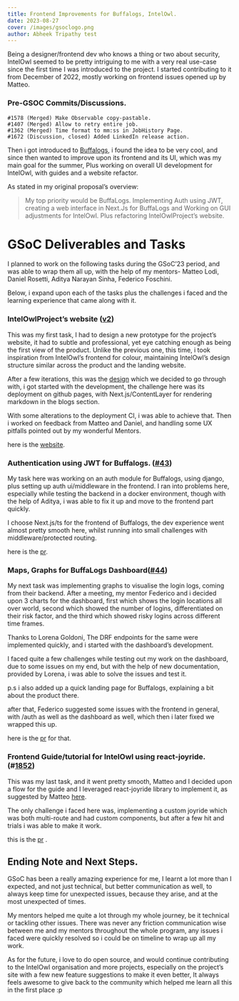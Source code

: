 ```yaml
---
title: Frontend Improvements for Buffalogs, IntelOwl.
date: 2023-08-27
cover: /images/gsoclogo.png
author: Abheek Tripathy test
---
```


Being a designer/frontend dev who knows a thing or two about security, IntelOwl seemed to be pretty intriguing to me with a very real use-case since the first time I was introduced to the project. I started contributing to it from December of 2022, mostly working on frontend issues opened up by Matteo.

### Pre-GSOC Commits/Discussions.

```(js)
#1578 (Merged) Make Observable copy-pastable.
#1407 (Merged) Allow to retry entire job.
#1362 (Merged) Time format to mm:ss in JobHistory Page.
#1672 (Discussion, closed) Added LinkedIn release action.
```

Then i got introduced to [Buffalogs](https://github.com/certego/BuffaLogs), i found the idea to be very cool, and since then wanted to improve upon its frontend and its UI, which was my main goal for the summer, Plus working on overall UI development for IntelOwl, with guides and a website refactor.

As stated in my original proposal’s overview:

> My top priority would be BuffaLogs. Implementing Auth using JWT, creating a web interface in Next.Js for BuffaLogs and Working on GUI adjustments for IntelOwl. Plus refactoring IntelOwlProject’s website.
> 

# GSoC Deliverables and Tasks

I planned to work on the following tasks during the GSoC’23 period, and was able to wrap them all up, with the help of my mentors- Matteo Lodi, Daniel Rosetti, Aditya Narayan Sinha, Federico Foschini.

Below, i expand upon each of the tasks plus the challenges i faced and the learning experience that came along with it.

### IntelOwlProject’s website ([v2](https://github.com/intelowlproject/intelowlproject.github.io))

This was my first task, I had to design a new prototype for the project’s website, it had to subtle and professional, yet eye catching enough as being the first view of the product. Unlike the previous one, this time, i took inspiration from IntelOwl’s frontend for colour, maintaining IntelOwl’s design structure similar across the product and the landing website.

After a few iterations, this was the [design](https://www.figma.com/file/1WoQUNP99W1Ou3xMelv9AT/IntelOwl-website?type=design&node-id=235%3A1806&mode=dev) which we decided to go through with, i got started with the development, the challenge here was its deployment on github pages, with Next.js/ContentLayer for rendering markdown in the blogs section.

With some alterations to the deployment CI, i was able to achieve that. Then i worked on feedback from Matteo and Daniel, and handling some UX pitfalls pointed out by my wonderful Mentors.

here is the [website](https://intelowlproject.github.io/).


### Authentication using JWT for Buffalogs. ([#43](https://github.com/certego/BuffaLogs/pull/43))

My task here was working on an auth module for Buffalogs, using django, plus setting up auth ui/middleware in the frontend. I ran into problems here, especially while testing the backend in a docker environment, though with the help of Aditya, i was able to fix it up and move to the frontend part quickly.

I choose Next.js/ts for the frontend of Buffalogs, the dev experience went almost pretty smooth here, whilst running into small challenges with middleware/protected routing.

here is the [pr](https://github.com/certego/BuffaLogs/pull/43).

### Maps, Graphs for BuffaLogs Dashboard([#44](https://github.com/certego/BuffaLogs/pull/44))

My next task was implementing graphs to visualise the login logs, coming from their backend. After a meeting, my mentor Federico and i decided upon 3 charts for the dashboard, first which shows the login locations all over world, second which showed the number of logins, differentiated on their risk factor, and the third which showed risky logins across different time frames.

Thanks to Lorena Goldoni, The DRF endpoints for the same were implemented quickly, and i started with the dashboard’s development.

I faced quite a few challenges while testing out my work on the dashboard, due to some issues on my end, but with the help of new documentation, provided by Lorena, i was able to solve the issues and test it.

p.s i also added up a quick landing page for Buffalogs, explaining a bit about the product there.

after that, Federico suggested some issues with the frontend in general, with /auth as well as the dashboard as well, which then i later fixed we wrapped this up.

here is the [pr](https://github.com/certego/BuffaLogs/pull/44) for that.

### Frontend Guide/tutorial for IntelOwl using react-joyride.(#[1852](https://github.com/intelowlproject/IntelOwl/pull/1852))

This was my last task, and it went pretty smooth, Matteo and I decided upon a flow for the guide and I leveraged react-joyride library to implement it, as suggested by Matteo [here](https://github.com/intelowlproject/IntelOwl/issues/1589).

The only challenge i faced here was, implementing a custom joyride which was both multi-route and had custom components, but after a few hit and trials i was able to make it work.

this is the [pr](https://github.com/intelowlproject/IntelOwl/pull/1852) .

## Ending Note and Next Steps.

GSoC has been a really amazing experience for me, I learnt a lot more than I expected, and not just technical, but better communication as well, to always keep time for unexpected issues, because they arise, and at the most unexpected of times.

My mentors helped me quite a lot through my whole journey, be it technical or tackling other issues. There was never any friction communication wise between me and my mentors throughout the whole program, any issues i faced were quickly resolved so i could be on timeline to wrap up all my work.

As for the future, i love to do open source, and would continue contributing to the IntelOwl organisation and more projects, especially on the project’s site with a few new feature suggestions to make it even better, It always feels awesome to give back to the community which helped me learn all this in the first place :p